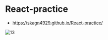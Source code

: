# React-practice
- https://skagn4929.github.io/React-practice/

![13](https://github.com/skagn4929/React-practice/assets/134206709/2f2261ed-77bc-479f-b59d-f56f013c3cce)
